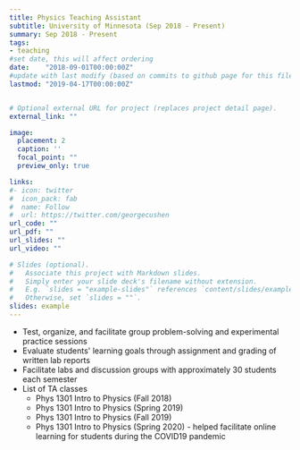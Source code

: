 ```yaml
---
title: Physics Teaching Assistant  
subtitle: University of Minnesota (Sep 2018 - Present)
summary: Sep 2018 - Present
tags:
- teaching 
#set date, this will affect ordering 
date:    "2018-09-01T00:00:00Z"
#update with last modify (based on commits to github page for this file)
lastmod: "2019-04-17T00:00:00Z"


# Optional external URL for project (replaces project detail page).
external_link: ""

image:
  placement: 2
  caption: ''
  focal_point: ""
  preview_only: true

links:
#- icon: twitter
#  icon_pack: fab
#  name: Follow
#  url: https://twitter.com/georgecushen
url_code: ""
url_pdf: ""
url_slides: ""
url_video: ""

# Slides (optional).
#   Associate this project with Markdown slides.
#   Simply enter your slide deck's filename without extension.
#   E.g. `slides = "example-slides"` references `content/slides/example-slides.md`.
#   Otherwise, set `slides = ""`.
slides: example
---
```


- Test, organize, and facilitate group problem-solving and experimental practice sessions
- Evaluate students' learning goals through assignment and grading of written lab reports
- Facilitate labs and discussion groups with approximately 30 students each semester  
- List of TA classes  
   - Phys 1301 Intro to Physics (Fall 2018)
   - Phys 1301 Intro to Physics (Spring 2019)  
   - Phys 1301 Intro to Physics (Fall 2019)  
   - Phys 1301 Intro to Physics (Spring 2020) - helped facilitate online learning for students during the COVID19 pandemic 
